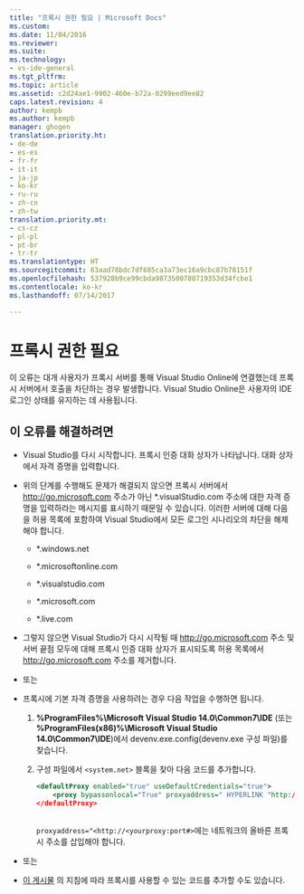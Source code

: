 ```yaml
---
title: "프록시 권한 필요 | Microsoft Docs"
ms.custom: 
ms.date: 11/04/2016
ms.reviewer: 
ms.suite: 
ms.technology:
- vs-ide-general
ms.tgt_pltfrm: 
ms.topic: article
ms.assetid: c2d24ae1-9902-460e-b72a-0299eed9ee82
caps.latest.revision: 4
author: kempb
ms.author: kempb
manager: ghogen
translation.priority.ht:
- de-de
- es-es
- fr-fr
- it-it
- ja-jp
- ko-kr
- ru-ru
- zh-cn
- zh-tw
translation.priority.mt:
- cs-cz
- pl-pl
- pt-br
- tr-tr
ms.translationtype: HT
ms.sourcegitcommit: 63aad78bdc7df685ca3a73ec16a9cbc87b78151f
ms.openlocfilehash: 537928b9ce99cbda9873500780719353d34fcbe1
ms.contentlocale: ko-kr
ms.lasthandoff: 07/14/2017

---
```

# <a name="proxy-authorization-required"></a>프록시 권한 필요
이 오류는 대개 사용자가 프록시 서버를 통해 Visual Studio Online에 연결했는데 프록시 서버에서 호출을 차단하는 경우 발생합니다. Visual Studio Online은 사용자의 IDE 로그인 상태를 유지하는 데 사용됩니다.  
  
## <a name="to-correct-this-error"></a>이 오류를 해결하려면  
  
-   Visual Studio를 다시 시작합니다. 프록시 인증 대화 상자가 나타납니다. 대화 상자에서 자격 증명을 입력합니다.  
  
-   위의 단계를 수행해도 문제가 해결되지 않으면 프록시 서버에서 http://go.microsoft.com 주소가 아닌 *.visualStudio.com 주소에 대한 자격 증명을 입력하라는 메시지를 표시하기 때문일 수 있습니다. 이러한 서버에 대해 다음을 허용 목록에 포함하여 Visual Studio에서 모든 로그인 시나리오의 차단을 해제해야 합니다.  
  
    -   *.windows.net  
  
    -   *.microsoftonline.com  
  
    -   *.visualstudio.com  
  
    -   *.microsoft.com  
  
    -   *.live.com  
  
-   그렇지 않으면 Visual Studio가 다시 시작될 때 http://go.microsoft.com 주소 및 서버 끝점 모두에 대해 프록시 인증 대화 상자가 표시되도록 허용 목록에서 http://go.microsoft.com 주소를 제거합니다.  
  
-   또는  
  
-   프록시에 기본 자격 증명을 사용하려는 경우 다음 작업을 수행하면 됩니다.  
  
    1.  **%ProgramFiles%\Microsoft Visual Studio 14.0\Common7\IDE** (또는 **%ProgramFiles(x86)%\Microsoft Visual Studio 14.0\Common7\IDE**)에서 devenv.exe.config(devenv.exe 구성 파일)를 찾습니다.  
  
    2.  구성 파일에서 `<system.net>` 블록을 찾아 다음 코드를 추가합니다.  
  
        ```xml  
        <defaultProxy enabled="true" useDefaultCredentials="true">  
            <proxy bypassonlocal="True" proxyaddress=" HYPERLINK "http://<yourproxy:port#" http://<yourproxy:port#>"/>  
        </defaultProxy>  
  
        ```  
  
         `proxyaddress="<http://<yourproxy:port#>`에는 네트워크의 올바른 프록시 주소를 삽입해야 합니다.  
  
-   또는  
  
-   [이 게시물](http://blogs.msdn.com/b/rido/archive/2010/05/06/how-to-connect-to-tfs-through-authenticated-web-proxy.aspx) 의 지침에 따라 프록시를 사용할 수 있는 코드를 추가할 수도 있습니다.
